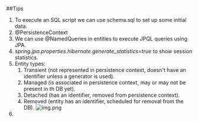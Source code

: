 ##Tips
1. To execute an SQL script we can use schema.sql to set up some initial data.
2. @PersistenceContext 
3. We can use @NamedQueries in entities to execute JPQL queries using JPA.
4. *spring.jpa.properties.hibernate.generate_statistics=true* to show session statistics.
5. Entity types: 
    1. Transient (not represented in persistence context, doesn't have an identifier unless a generator is used).
    2. Managed (is associated in persistence context, may or may not be present in th DB yet).
    3. Detached (has an identifier, removed from persistence context).
    4. Removed (entity has an identifier, scheduled for removal from the DB).
   ![img.png](https://i.stack.imgur.com/CpfAe.png)
6. 